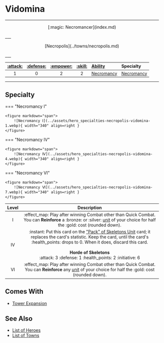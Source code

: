 # Vidomina

___
<p style="text-align: center;" markdown>[:magic: Necromancer](index.md)</p>
___
<p style="text-align: center;" markdown>[Necropolis](../towns/necropolis.md)</p>
___

| [:attack:](../statistics/attack.md) | [:defense:](../statistics/defense.md) | [:empower:](../statistics/power.md) | [:skill:](../statistics/knowledge.md) | [Ability](../abilities/index.md) | Specialty |
| :---: | :---: | :---: | :---: | :--- | :--- |
| 1 | 0 | 2 | 2 | [Necromancy](../abilities/necromancy.md) | [Necromancy](#specialty) |

___


## Specialty

=== "Necromancy Ⅰ"

    <figure markdown="span">
        ![Necromancy Ⅰ](../assets/hero_specialties-necropolis-vidomina-1.webp){ width="340" align=right }
    </figure>

=== "Necromancy Ⅳ"

    <figure markdown="span">
        ![Necromancy Ⅳ](../assets/hero_specialties-necropolis-vidomina-4.webp){ width="340" align=right }
    </figure>

=== "Necromancy Ⅵ"

    <figure markdown="span">
        ![Necromancy Ⅵ](../assets/hero_specialties-necropolis-vidomina-7.webp){ width="340" align=right }
    </figure>


| Level | Description |
| :---: | :---: |
| Ⅰ | :effect_map: Play after winning Combat other than Quick Combat. You can **Reinforce** a :bronze: or :silver: [unit](../units/index.md) of your choice for half the :gold: cost (rounded down). |
| Ⅳ | :instant: Put this card on the ["Pack" of Skeletons Unit](../units/skeletons.md) card; it replaces the card's statistic. Keep the card, until the card's :health_points: drops to 0. When it does, discard this card.<br><br>**Horde of Skeletons**<br>:attack: 3 :defense: 1 :health_points: 2 :initiative: 6 |
| Ⅵ | :effect_map: Play after winning Combat other than Quick Combat. You can **Reinforce** any [unit](../units/index.md) of your choice for half the :gold: cost (rounded down). |


## Comes With

- [Tower Expansion](../content.md)


## See Also

- [List of Heroes](index.md)
- [List of Towns](../towns/index.md)
